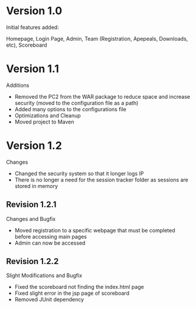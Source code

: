 # Version 1.0
Initial features added:

Homepage, Login Page, Admin, Team (Registration, Apepeals, Downloads, etc), Scoreboard

# Version 1.1
Additions

- Removed the PC2 from the WAR package to reduce space and increase security (moved to the configuration file as a path)
- Added many options to the configurations file
- Optimizations and Cleanup
- Moved project to Maven

# Version 1.2
Changes

- Changed the security system so that it longer logs IP
- There is no longer a need for the session tracker folder as sessions are stored in memory

## Revision 1.2.1
Changes and Bugfix

- Moved registration to a specific webpage that must be completed before accessing main pages
- Admin can now be accessed

## Revision 1.2.2
Slight Modifications and Bugfix

- Fixed the scoreboard not finding the index.html page
- Fixed slight error in the jsp page of scoreboard
- Removed JUnit dependency